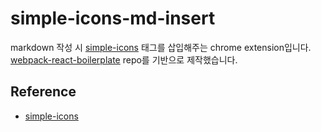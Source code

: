 # simple-icons-md-insert

markdown 작성 시 [simple-icons](https://github.com/simple-icons/simple-icons) 태그를 삽입해주는 chrome extension입니다.
[webpack-react-boilerplate](https://github.com/SeungheonShin/webpack-react-boilerplate) repo를 기반으로 제작했습니다.

## Reference

- [simple-icons](https://github.com/simple-icons/simple-icons)
